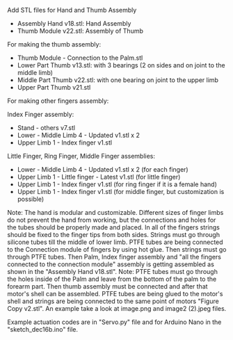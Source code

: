 Add STL files for Hand and Thumb Assembly

- Assembly Hand v18.stl: Hand Assembly
- Thumb Module v22.stl: Assembly of Thumb

For making the thumb assembly:
- Thumb Module - Connection to the Palm.stl
- Lower Part Thumb v13.stl: with 3 bearings (2 on sides and on joint to the middle limb)
- Middle Part Thumb v22.stl: with one bearing on joint to the upper limb
- Upper Part Thumb v21.stl

For making other fingers assembly:

Index Finger assembly:
- Stand - others v7.stl
- Lower - Middle Limb 4 - Updated v1.stl x 2
- Upper Limb 1 - Index finger v1.stl

Little Finger, Ring Finger, Middle Finger assemblies:
- Lower - Middle Limb 4 - Updated v1.stl x 2 (for each finger)
- Upper Limb 1 - Little finger - Latest v1.stl (for little finger)
- Upper Limb 1 - Index finger v1.stl (for ring finger if it is a female hand)
- Upper Limb 1 - Index finger v1.stl (for middle finger, but customization is possible)

Note: The hand is modular and customizable. Different sizes of finger limbs do not prevent the hand from working, but the connections and holes for the tubes should be properly made and placed.
In all of the fingers strings should be fixed to the finger tips from both sides. Strings must go through silicone tubes till the middle of lower limb. PTFE tubes are being connected to the Connection module of fingers by using hot glue. Then strings must go through PTFE tubes. Then Palm, Index finger assembly and "all the fingers connected to the connection module" assembly is getting assembled as shown in the "Assembly Hand v18.stl". 
Note: PTFE tubes must go through the holes inside of the Palm and leave from the bottom of the palm to the forearm part.
Then thumb assembly must be connected and after that motor's shell can be assembled. PTFE tubes are being glued to the motor's shell and strings are being connected to the same point of motors "Figure Copy v2.stl". An example take a look at image.png and image2 (2).jpeg files.

Example actuation codes are in "Servo.py" file and for Arduino Nano in the "sketch_dec16b.ino" file.
